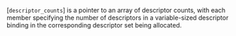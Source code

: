 [`descriptor_counts`] is a pointer to an array of descriptor counts,
with each member specifying the number of descriptors in a
variable-sized descriptor binding in the corresponding descriptor set
being allocated.